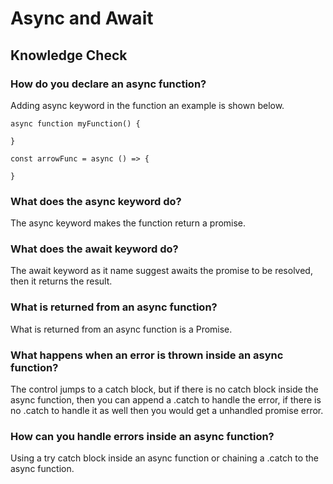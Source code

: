 # Async and Await

## Knowledge Check

### How do you declare an async function?

Adding async keyword in the function an example is shown below.

```
async function myFunction() {

}

const arrowFunc = async () => {

}
```

### What does the async keyword do?

The async keyword makes the function return a promise.

### What does the await keyword do?

The await keyword as it name suggest awaits the promise to be resolved, then it returns the result.

### What is returned from an async function?

What is returned from an async function is a Promise.

### What happens when an error is thrown inside an async function?

The control jumps to a catch block, but if there is no catch block inside the async function, then you can append a .catch to handle the error, if there is no .catch to handle it as well then you would get a unhandled promise error.

### How can you handle errors inside an async function?

Using a try catch block inside an async function or chaining a .catch to the async function.